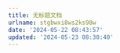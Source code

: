 ```yaml
---
title: 无标题文档
urlname: stgbwxi8ws2ks98w
date: '2024-05-22 08:43:57'
updated: '2024-05-23 08:30:40'
---
```


